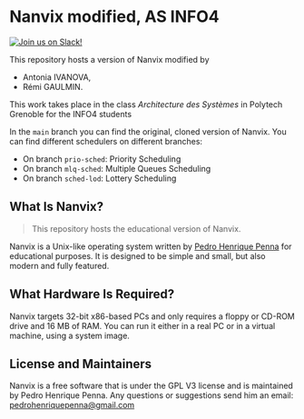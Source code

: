 # Nanvix modified, AS INFO4

[![Join us on Slack!](https://img.shields.io/badge/chat-on%20Slack-e01563.svg)](https://join.slack.com/t/nanvix/shared_invite/zt-1yu30bs28-nsNmw8IwCyh6MBBV~B~X7w)

This repository hosts a version of Nanvix modified by
- Antonia IVANOVA,
- Rémi GAULMIN.

This work takes place in the class *Architecture des Systèmes* in Polytech Grenoble for the INFO4 students

In the `main` branch you can find the original, cloned version of Nanvix.
You can find different schedulers on different branches:
- On branch `prio-sched`: Priority Scheduling
- On branch `mlq-sched`: Multiple Queues Scheduling
- On branch `sched-lod`: Lottery Scheduling

## What Is Nanvix?

> This repository hosts the educational version of Nanvix.

Nanvix is a Unix-like operating system written by [Pedro Henrique
Penna](https://github.com/ppenna) for educational purposes. It is designed to be
simple and small, but also modern and fully featured.

## What Hardware Is Required?

Nanvix targets 32-bit x86-based PCs and only requires a floppy or
CD-ROM drive and 16 MB of RAM. You can run it either in a real PC
or in a virtual machine, using a system image.



## License and Maintainers

Nanvix is a free software that is under the GPL V3 license and is
maintained by Pedro Henrique Penna. Any questions or suggestions send him an
email: <pedrohenriquepenna@gmail.com>
